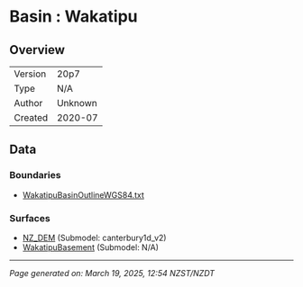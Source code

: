 # Basin : Wakatipu

## Overview
|         |                     |
|---------|---------------------|
| Version | 20p7           |
| Type    | N/A        |
| Author  | Unknown            |
| Created | 2020-07           |


## Data
### Boundaries
- [WakatipuBasinOutlineWGS84.txt](../../velocity_modelling/Data/USER20_BASINS/WakatipuBasinOutlineWGS84.txt)

### Surfaces
- [NZ_DEM](../../velocity_modelling/Data/DEM/NZ_DEM_HD.in) (Submodel: canterbury1d_v2)
- [WakatipuBasement](../../velocity_modelling/Data/USER20_BASINS/WakatipuBasin_WGS84_500m_v2020v07v06.in) (Submodel: N/A)

---
*Page generated on: March 19, 2025, 12:54 NZST/NZDT*

